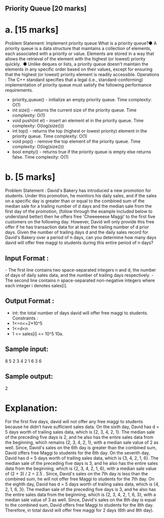 ## Priority Queue [20 marks]
# a. [15 marks]
Problem Statement: Implement priority queue
What is a priority queue?
​ ● A priority queue is a data structure that maintains a collection of
elements,
each associated with a priority or value. Elements are stored in a way that
allows the retrieval of the element with the highest (or lowest) priority
quickly.
​ ● Unlike deques or lists, a priority queue doesn't maintain the elements in
any specific order based on their values, except for ensuring that the
highest (or lowest) priority element is readily accessible.
Operations : The C++ standard specifies that a legal (i.e.,
standard-conforming) implementation of priority queue must satisfy the
following performance requirements.
- priority_queue() - initialize an empty priority queue. Time complexity: O(1)
- int size() - returns the current size of the priority queue. Time complexity:
O(1)
- void push(int el) - insert an element el in the priority queue. Time
complexity: O(log(size()))
- int top() - returns the top (highest or lowest priority) element in the priority
queue. Time complexity: O(1)
- void pop() - remove the top element of the priority queue. Time
complexity: O(log(size()))
- bool empty() - returns true if the priority queue is empty else returns false.
Time complexity: O(1)
# b. [5 marks]
Problem Statement : David's Bakery has introduced a new promotion for
students. Under this promotion, he monitors his daily sales, and if the sales on a
specific day is greater than or equal to the combined sum of the median sale
for a trailing number of d days and the median sale from the first day of the
promotion, (follow through the example included below to understand better)
then he offers free 'Cheeeeeese Maggi' to the first five customers on the
following day. However, David will only provide this free offer if he has transaction
data for at least the trailing number of d prior days.
Given the number of trailing days d and the daily sales record for David's Bakery
over a period of n days, can you determine how many days david will offer free
maggi to students during this entire period of n days?
## Input Format :
​- The first line contains two space-separated integers n and d, the number
of days of daily sales data, and the number of trailing days respectively.
​- The second line contains n space-separated non-negative integers
where each integer i denotes sales[i].
## Output Format :
- int: the total number of days david will offer free maggi to students.
Constraints :
- 1<=n<=2*10^5
- 1<=d<n
- 1 <= sales[i] <= 10^5
10a.

## Sample input:
8 5
2 3 4 2 1 6 3 6
## Sample output:
2

# Explanation:
For the first five days, david will not offer any free maggi to students because he
didn’t have sufficient sales data.
On the sixth day, David has d = 5 days worth of trailing sales data, which is {2, 3,
4, 2, 1}. The median sale of the preceding five days is 2, and he also has the
entire sales data from the beginning, which remains {2, 3, 4, 2, 1}, with a median
sale value of 2 as well. Since, David's sales on the 6th day is greater than the
combined sum, David offers free Maggi to students for the 6th day.
On the seventh day, David has d = 5 days worth of trailing sales data, which is {3,
4, 2, 1, 6}. The median sale of the preceding five days is 3, and he also has the
entire sales data from the beginning, which is {2, 3, 4, 2, 1, 6}, with a median sale
value of (2 + 3) / 2 = 2.5 . Since, David's sales on the 7th day is less than the
combined sum, he will not offer free Maggi to students for the 7th day.
On the eighth day, David has d = 5 days worth of trailing sales data, which is {4,
2, 1, 6, 3}. The median sale of the preceding five days is 3, and he also has the
entire sales data from the beginning, which is {2, 3, 4, 2, 1, 6, 3}, with a median
sale value of 3 as well. Since, David's sales on the 8th day is equal to the
combined sum, David offers free Maggi to students for the 8th day.
Therefore, in total david will offer free maggi for 2 days (6th and 8th day).
